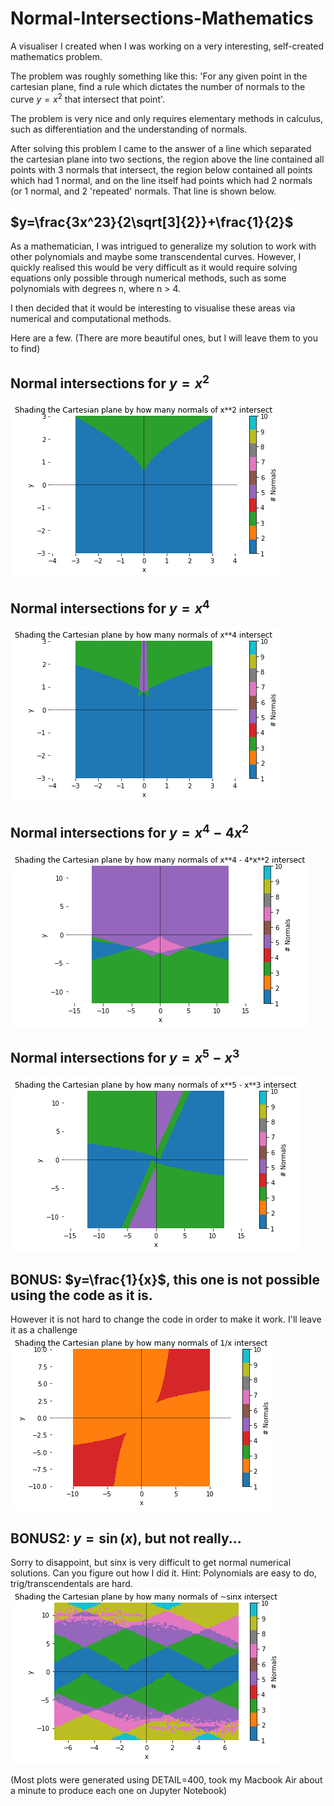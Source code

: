# Normal-Intersections-Mathematics
A visualiser I created when I was working on a very interesting, self-created mathematics problem.

The problem was roughly something like this: 'For any given point in the cartesian plane, find a rule which dictates the number of normals to the curve $y=x^2$ that intersect that point'.

The problem is very nice and only requires elementary methods in calculus, such as differentiation and the understanding of normals.

After solving this problem I came to the answer of a line which separated the cartesian plane into two sections, the region above the line contained all points with 3 normals that intersect, the region below contained all points which had 1 normal, and on the line itself had points which had 2 normals (or 1 normal, and 2 'repeated' normals. That line is shown below.

## $y=\frac{3x^23}{2\sqrt[3]{2}}+\frac{1}{2}$

As a mathematician, I was intrigued to generalize my solution to work with other polynomials and maybe some transcendental curves. However, I quickly realised this would be very difficult as it would require solving equations only possible through numerical methods, such as some polynomials with degrees n, where n > 4.

I then decided that it would be interesting to visualise these areas via numerical and computational methods. 

Here are a few. (There are more beautiful ones, but I will leave them to you to find)

## Normal intersections for $y=x^2$
![Screenshot](x^2.png)
## Normal intersections for $y=x^4$
![Screenshot](x^4.png)
## Normal intersections for $y=x^4-4x^2$
![Screenshot](x^4-4x^2.png)
## Normal intersections for $y=x^5-x^3$
![Screenshot](x^5-x^3.png)
## BONUS: $y=\frac{1}{x}$, this one is not possible using the code as it is. 
However it is not hard to change the code in order to make it work. I'll leave it as a challenge
![Screenshot](1overx.png)
## BONUS2: $y=\sin(x)$, but not really...
Sorry to disappoint, but sinx is very difficult to get normal numerical solutions. Can you figure out how I did it. Hint: Polynomials are easy to do, trig/transcendentals are hard.
![Screenshot](sinx.png)


(Most plots were generated using DETAIL=400, took my Macbook Air about a minute to produce each one on Jupyter Notebook)
